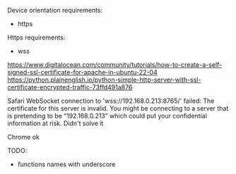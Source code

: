 Device orientation requirements:
* https

Https requirements:
* wss


https://www.digitalocean.com/community/tutorials/how-to-create-a-self-signed-ssl-certificate-for-apache-in-ubuntu-22-04
https://python.plainenglish.io/python-simple-http-server-with-ssl-certificate-encrypted-traffic-73ffd491a876

Safari WebSocket connection to 'wss://192.168.0.213:8765/' failed: The certificate for this server is invalid. You might be connecting to a server that is pretending to be “192.168.0.213” which could put your confidential information at risk. Didn't solve it

Chrome ok

TODO:
* functions names with underscore